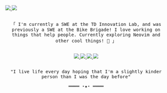 <a align="center" href="https://nathan.louie.ca" target="_blank" rel="nofollow noopener noreferrer">
  <img src="https://github.com/nathan-louie/nathan-louie/assets/53024905/fd7a4d41-1cf0-4091-855c-d20e2f5a9cbe#gh-light-mode-only">
</a>
<a align="center" href="https://nathan.louie.ca" target="_blank" rel="nofollow noopener noreferrer">
  <img src="https://github.com/nathan-louie/nathan-louie/assets/53024905/c755e557-9477-45d0-8ea8-e26db54c1e4b#gh-dark-mode-only">
</a>

<samp>
  <p align="center">
    <br>
    「 I'm currently a SWE at the TD Innovation Lab, and was previously a SWE at the Bike Brigade! I love working on things that help people. Currently exploring Neovim and other cool things! 🌱 」
    <br>
  </p>
</samp>
<div align="center">
  <br>
  <a href="https://github.com/nathan-louie/nathan-louie.github.io" target="_blank" rel="nofollow noopener noreferrer">
    <img src="https://github-readme-stats.vercel.app/api/pin/?username=nathan-louie&repo=nathan-louie.github.io&theme=default#gh-light-mode-only">
  </a>
  <a href="https://github.com/nathan-louie/nathan-louie.github.io" target="_blank" rel="nofollow noopener noreferrer">
    <img src="https://github-readme-stats.vercel.app/api/pin/?username=nathan-louie&repo=nathan-louie.github.io&theme=dark#gh-dark-mode-only">
  </a>
  <a href="https://github.com/nathan-louie/macOS-config" target="_blank" rel="nofollow noopener noreferrer">
    <img src="https://github-readme-stats.vercel.app/api/pin/?username=nathan-louie&repo=macOS-config&theme=default#gh-light-mode-only">
  </a>
  <a href="https://github.com/nathan-louie/macOS-config" target="_blank" rel="nofollow noopener noreferrer">
    <img src="https://github-readme-stats.vercel.app/api/pin/?username=nathan-louie&repo=macOS-config&theme=dark#gh-dark-mode-only">
  </a>
  <br>
</div>
<samp>
  <p align="center">
    <br>
    "I live life every day hoping that I'm a slightly kinder person than I was the day before"
    <br>
  </p>
  <p align="center">
    ════ ⋆★⋆ ════
  </p>
</samp>
